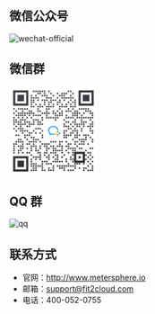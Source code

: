 ## 微信公众号

![wechat-official](../img/wechat-official.jpg)

## 微信群

![wechat-group](../img/wechat-group.png)

## QQ 群

![qq](../img/qq-group.png)

## 联系方式

- 官网：http://www.metersphere.io
- 邮箱：support@fit2cloud.com
- 电话：400-052-0755

[jinshuju]: https://jinshuju.net/f/qQOZj1
[metersphere]: https://github.com/metersphere/metersphere
[metersphere stars]: https://img.shields.io/github/stars/metersphere/metersphere.svg
